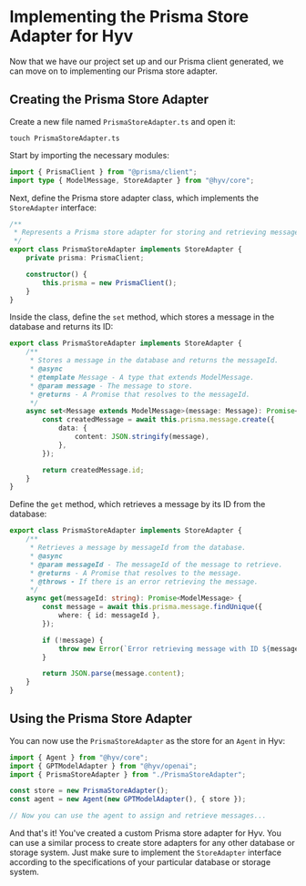 # Implementing the Prisma Store Adapter for Hyv

Now that we have our project set up and our Prisma client generated, we can move on to implementing
our Prisma store adapter.

## Creating the Prisma Store Adapter

Create a new file named `PrismaStoreAdapter.ts` and open it:

```shell
touch PrismaStoreAdapter.ts
```

Start by importing the necessary modules:

```typescript
import { PrismaClient } from "@prisma/client";
import type { ModelMessage, StoreAdapter } from "@hyv/core";
```

Next, define the Prisma store adapter class, which implements the `StoreAdapter` interface:

```typescript
/**
 * Represents a Prisma store adapter for storing and retrieving messages.
 */
export class PrismaStoreAdapter implements StoreAdapter {
    private prisma: PrismaClient;

    constructor() {
        this.prisma = new PrismaClient();
    }
}
```

Inside the class, define the `set` method, which stores a message in the database and returns its
ID:

```typescript
export class PrismaStoreAdapter implements StoreAdapter {
    /**
     * Stores a message in the database and returns the messageId.
     * @async
     * @template Message - A type that extends ModelMessage.
     * @param message - The message to store.
     * @returns - A Promise that resolves to the messageId.
     */
    async set<Message extends ModelMessage>(message: Message): Promise<string> {
        const createdMessage = await this.prisma.message.create({
            data: {
                content: JSON.stringify(message),
            },
        });

        return createdMessage.id;
    }
}
```

Define the `get` method, which retrieves a message by its ID from the database:

```typescript
export class PrismaStoreAdapter implements StoreAdapter {
    /**
     * Retrieves a message by messageId from the database.
     * @async
     * @param messageId - The messageId of the message to retrieve.
     * @returns - A Promise that resolves to the message.
     * @throws - If there is an error retrieving the message.
     */
    async get(messageId: string): Promise<ModelMessage> {
        const message = await this.prisma.message.findUnique({
            where: { id: messageId },
        });

        if (!message) {
            throw new Error(`Error retrieving message with ID ${messageId}`);
        }

        return JSON.parse(message.content);
    }
}
```

## Using the Prisma Store Adapter

You can now use the `PrismaStoreAdapter` as the store for an `Agent` in Hyv:

```typescript
import { Agent } from "@hyv/core";
import { GPTModelAdapter } from "@hyv/openai";
import { PrismaStoreAdapter } from "./PrismaStoreAdapter";

const store = new PrismaStoreAdapter();
const agent = new Agent(new GPTModelAdapter(), { store });

// Now you can use the agent to assign and retrieve messages...
```

And that's it! You've created a custom Prisma store adapter for Hyv. You can use a similar process
to create store adapters for any other database or storage system. Just make sure to implement the
`StoreAdapter` interface according to the specifications of your particular database or storage
system.
